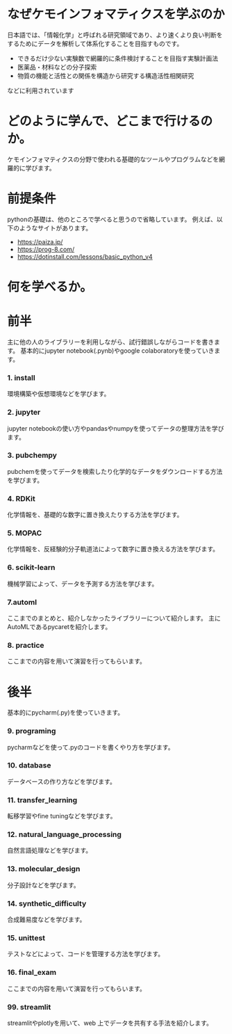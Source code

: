# なぜケモインフォマティクスを学ぶのか

日本語では、「情報化学」と呼ばれる研究領域であり、より速くより良い判断をするためにデータを解析して体系化することを目指すものです。

- できるだけ少ない実験数で網羅的に条件検討することを目指す実験計画法
- 医薬品・材料などの分子探索
- 物質の機能と活性との関係を構造から研究する構造活性相関研究

などに利用されています

# どのように学んで、どこまで行けるのか。

ケモインフォマティクスの分野で使われる基礎的なツールやプログラムなどを網羅的に学びます。

# 前提条件
pythonの基礎は、他のところで学べると思うので省略しています。
例えば、以下のようなサイトがあります。
- https://paiza.jp/
- https://prog-8.com/
- https://dotinstall.com/lessons/basic_python_v4

# 何を学べるか。

# 前半
主に他の人のライブラリーを利用しながら、試行錯誤しながらコードを書きます。
基本的にjupyter notebook(.pynb)やgoogle colaboratoryを使っていきます。

### 1. install 
環境構築や仮想環境などを学びます。
   
### 2. jupyter 
jupyter notebookの使い方やpandasやnumpyを使ってデータの整理方法を学びます。

### 3. pubchempy
pubchemを使ってデータを検索したり化学的なデータをダウンロードする方法を学びます。

### 4. RDKit
化学情報を、基礎的な数字に置き換えたりする方法を学びます。

### 5. MOPAC
化学情報を、反経験的分子軌道法によって数字に置き換える方法を学びます。

### 6. scikit-learn
機械学習によって、データを予測する方法を学びます。

### 7.automl
ここまでのまとめと、紹介しなかったライブラリーについて紹介します。
主にAutoMLであるpycaretを紹介します。

### 8. practice
ここまでの内容を用いて演習を行ってもらいます。

# 後半
基本的にpycharm(.py)を使っていきます。

### 9. programing
pycharmなどを使って.pyのコードを書くやり方を学びます。
   
### 10. database
データベースの作り方などを学びます。

### 11. transfer_learning
転移学習やfine tuningなどを学びます。

### 12. natural_language_processing
自然言語処理などを学びます。

### 13. molecular_design
分子設計などを学びます。

### 14. synthetic_difficulty
合成難易度などを学びます。

### 15. unittest
テストなどによって、コードを管理する方法を学びます。

### 16. final_exam
ここまでの内容を用いて演習を行ってもらいます。

### 99. streamlit
streamlitやplotlyを用いて、web 上でデータを共有する手法を紹介します。

